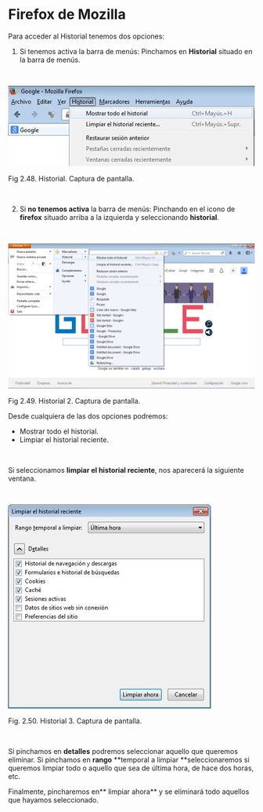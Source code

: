
# Firefox de Mozilla

Para acceder al Historial tenemos dos opciones:

1. Si tenemos activa la barra de menús: Pinchamos en **Historial** situado en la barra de menús.

 


![](img/historial_firefox.jpg)

Fig 2.48. Historial. Captura de pantalla.

 

2. Si **no tenemos activa** la barra de menús: Pinchando en el icono de **firefox** situado arriba a la izquierda y seleccionando **historial**.

 


![](img/firefox_historial.jpg)

Fig 2.49. Historial 2. Captura de pantalla.

Desde cualquiera de las dos opciones podremos:

- Mostrar todo el historial.
- Limpiar el historial reciente.

 

Si seleccionamos **limpiar el historial reciente**, nos aparecerá la siguiente ventana.

 


![](img/borrar_historial.jpg)

Fig. 2.50. Historial 3. Captura de pantalla.

 

Si pinchamos en **detalles** podremos seleccionar aquello que queremos eliminar. Si pinchamos en **rango** **temporal a limpiar **seleccionaremos si queremos limpiar todo o aquello que sea de última hora, de hace dos horas, etc.

Finalmente, pincharemos en** limpiar ahora** y se eliminará todo aquellos que hayamos seleccionado.

 

